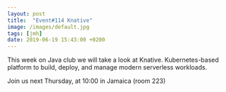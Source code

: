 ```yaml
---
layout: post
title:  "Event#114 Knative"
image: /images/default.jpg
tags: [jmh]
date: 2019-06-19 15:43:00 +0200
---
```


This week on Java club we will take a look at Knative. Kubernetes-based platform to build, deploy, and manage modern serverless workloads.

Join us next Thursday, at 10:00 in Jamaica (room 223)
